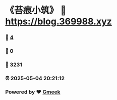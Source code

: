 # 《苔痕小筑》 :link: https://blog.369988.xyz 
### :page_facing_up: [4](https://blog.369988.xyz/tag.html) 
### :speech_balloon: 0 
### :hibiscus: 3231 
### :alarm_clock: 2025-05-04 20:21:12 
### Powered by :heart: [Gmeek](https://github.com/Meekdai/Gmeek)
